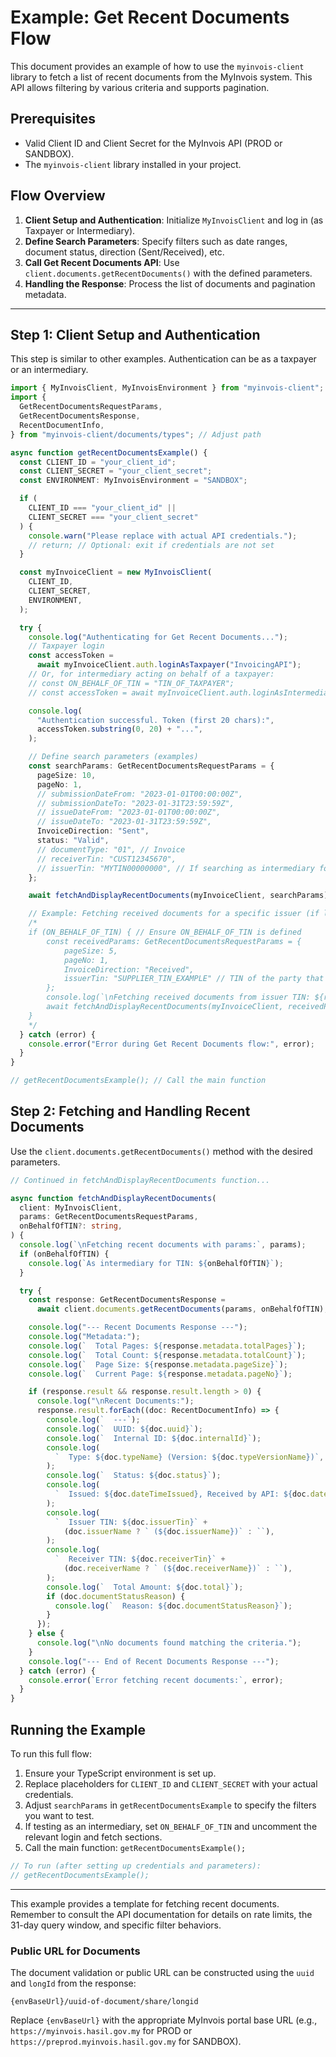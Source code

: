 # Example: Get Recent Documents Flow

This document provides an example of how to use the `myinvois-client` library to fetch a list of recent documents from the MyInvois system. This API allows filtering by various criteria and supports pagination.

## Prerequisites

- Valid Client ID and Client Secret for the MyInvois API (PROD or SANDBOX).
- The `myinvois-client` library installed in your project.

## Flow Overview

1.  **Client Setup and Authentication**: Initialize `MyInvoisClient` and log in (as Taxpayer or Intermediary).
2.  **Define Search Parameters**: Specify filters such as date ranges, document status, direction (Sent/Received), etc.
3.  **Call Get Recent Documents API**: Use `client.documents.getRecentDocuments()` with the defined parameters.
4.  **Handling the Response**: Process the list of documents and pagination metadata.

---

## Step 1: Client Setup and Authentication

This step is similar to other examples. Authentication can be as a taxpayer or an intermediary.

```typescript
import { MyInvoisClient, MyInvoisEnvironment } from "myinvois-client"; // Adjust import path
import {
  GetRecentDocumentsRequestParams,
  GetRecentDocumentsResponse,
  RecentDocumentInfo,
} from "myinvois-client/documents/types"; // Adjust path

async function getRecentDocumentsExample() {
  const CLIENT_ID = "your_client_id";
  const CLIENT_SECRET = "your_client_secret";
  const ENVIRONMENT: MyInvoisEnvironment = "SANDBOX";

  if (
    CLIENT_ID === "your_client_id" ||
    CLIENT_SECRET === "your_client_secret"
  ) {
    console.warn("Please replace with actual API credentials.");
    // return; // Optional: exit if credentials are not set
  }

  const myInvoiceClient = new MyInvoisClient(
    CLIENT_ID,
    CLIENT_SECRET,
    ENVIRONMENT,
  );

  try {
    console.log("Authenticating for Get Recent Documents...");
    // Taxpayer login
    const accessToken =
      await myInvoiceClient.auth.loginAsTaxpayer("InvoicingAPI");
    // Or, for intermediary acting on behalf of a taxpayer:
    // const ON_BEHALF_OF_TIN = "TIN_OF_TAXPAYER";
    // const accessToken = await myInvoiceClient.auth.loginAsIntermediary(ON_BEHALF_OF_TIN, "InvoicingAPI");

    console.log(
      "Authentication successful. Token (first 20 chars):",
      accessToken.substring(0, 20) + "...",
    );

    // Define search parameters (examples)
    const searchParams: GetRecentDocumentsRequestParams = {
      pageSize: 10,
      pageNo: 1,
      // submissionDateFrom: "2023-01-01T00:00:00Z",
      // submissionDateTo: "2023-01-31T23:59:59Z",
      // issueDateFrom: "2023-01-01T00:00:00Z",
      // issueDateTo: "2023-01-31T23:59:59Z",
      InvoiceDirection: "Sent",
      status: "Valid",
      // documentType: "01", // Invoice
      // receiverTin: "CUST12345670",
      // issuerTin: "MYTIN00000000", // If searching as intermediary for received documents
    };

    await fetchAndDisplayRecentDocuments(myInvoiceClient, searchParams);

    // Example: Fetching received documents for a specific issuer (if logged in as intermediary for the receiver)
    /*
    if (ON_BEHALF_OF_TIN) { // Ensure ON_BEHALF_OF_TIN is defined
        const receivedParams: GetRecentDocumentsRequestParams = {
            pageSize: 5,
            pageNo: 1,
            InvoiceDirection: "Received",
            issuerTin: "SUPPLIER_TIN_EXAMPLE" // TIN of the party that SENT the invoice
        };
        console.log(`\nFetching received documents from issuer TIN: ${receivedParams.issuerTin} for ${ON_BEHALF_OF_TIN}`);
        await fetchAndDisplayRecentDocuments(myInvoiceClient, receivedParams, ON_BEHALF_OF_TIN);
    }
    */
  } catch (error) {
    console.error("Error during Get Recent Documents flow:", error);
  }
}

// getRecentDocumentsExample(); // Call the main function
```

## Step 2: Fetching and Handling Recent Documents

Use the `client.documents.getRecentDocuments()` method with the desired parameters.

```typescript
// Continued in fetchAndDisplayRecentDocuments function...

async function fetchAndDisplayRecentDocuments(
  client: MyInvoisClient,
  params: GetRecentDocumentsRequestParams,
  onBehalfOfTIN?: string,
) {
  console.log(`\nFetching recent documents with params:`, params);
  if (onBehalfOfTIN) {
    console.log(`As intermediary for TIN: ${onBehalfOfTIN}`);
  }

  try {
    const response: GetRecentDocumentsResponse =
      await client.documents.getRecentDocuments(params, onBehalfOfTIN);

    console.log("--- Recent Documents Response ---");
    console.log("Metadata:");
    console.log(`  Total Pages: ${response.metadata.totalPages}`);
    console.log(`  Total Count: ${response.metadata.totalCount}`);
    console.log(`  Page Size: ${response.metadata.pageSize}`);
    console.log(`  Current Page: ${response.metadata.pageNo}`);

    if (response.result && response.result.length > 0) {
      console.log("\nRecent Documents:");
      response.result.forEach((doc: RecentDocumentInfo) => {
        console.log(`  ---`);
        console.log(`  UUID: ${doc.uuid}`);
        console.log(`  Internal ID: ${doc.internalId}`);
        console.log(
          `  Type: ${doc.typeName} (Version: ${doc.typeVersionName})`,
        );
        console.log(`  Status: ${doc.status}`);
        console.log(
          `  Issued: ${doc.dateTimeIssued}, Received by API: ${doc.dateTimeReceived}`,
        );
        console.log(
          `  Issuer TIN: ${doc.issuerTin}` +
            (doc.issuerName ? ` (${doc.issuerName})` : ``),
        );
        console.log(
          `  Receiver TIN: ${doc.receiverTin}` +
            (doc.receiverName ? ` (${doc.receiverName})` : ``),
        );
        console.log(`  Total Amount: ${doc.total}`);
        if (doc.documentStatusReason) {
          console.log(`  Reason: ${doc.documentStatusReason}`);
        }
      });
    } else {
      console.log("\nNo documents found matching the criteria.");
    }
    console.log("--- End of Recent Documents Response ---");
  } catch (error) {
    console.error(`Error fetching recent documents:`, error);
  }
}
```

## Running the Example

To run this full flow:

1.  Ensure your TypeScript environment is set up.
2.  Replace placeholders for `CLIENT_ID` and `CLIENT_SECRET` with your actual credentials.
3.  Adjust `searchParams` in `getRecentDocumentsExample` to specify the filters you want to test.
4.  If testing as an intermediary, set `ON_BEHALF_OF_TIN` and uncomment the relevant login and fetch sections.
5.  Call the main function: `getRecentDocumentsExample();`

```typescript
// To run (after setting up credentials and parameters):
// getRecentDocumentsExample();
```

---

This example provides a template for fetching recent documents. Remember to consult the API documentation for details on rate limits, the 31-day query window, and specific filter behaviors.

### Public URL for Documents

The document validation or public URL can be constructed using the `uuid` and `longId` from the response:

`{envBaseUrl}/uuid-of-document/share/longid`

Replace `{envBaseUrl}` with the appropriate MyInvois portal base URL (e.g., `https://myinvois.hasil.gov.my` for PROD or `https://preprod.myinvois.hasil.gov.my` for SANDBOX).
